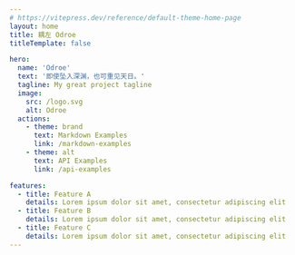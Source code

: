 ```yaml
---
# https://vitepress.dev/reference/default-theme-home-page
layout: home
title: 耦左 Odroe
titleTemplate: false

hero:
  name: 'Odroe'
  text: '即使坠入深渊，也可重见天日。'
  tagline: My great project tagline
  image:
    src: /logo.svg
    alt: Odroe
  actions:
    - theme: brand
      text: Markdown Examples
      link: /markdown-examples
    - theme: alt
      text: API Examples
      link: /api-examples

features:
  - title: Feature A
    details: Lorem ipsum dolor sit amet, consectetur adipiscing elit
  - title: Feature B
    details: Lorem ipsum dolor sit amet, consectetur adipiscing elit
  - title: Feature C
    details: Lorem ipsum dolor sit amet, consectetur adipiscing elit
---
```

